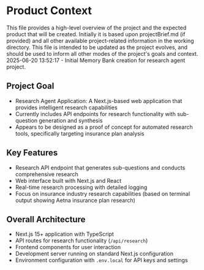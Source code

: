 # Product Context

This file provides a high-level overview of the project and the expected product that will be created. Initially it is based upon projectBrief.md (if provided) and all other available project-related information in the working directory. This file is intended to be updated as the project evolves, and should be used to inform all other modes of the project's goals and context.
2025-06-20 13:52:17 - Initial Memory Bank creation for research agent project.

## Project Goal

* Research Agent Application: A Next.js-based web application that provides intelligent research capabilities
* Currently includes API endpoints for research functionality with sub-question generation and synthesis
* Appears to be designed as a proof of concept for automated research tools, specifically targeting insurance plan analysis

## Key Features

* Research API endpoint that generates sub-questions and conducts comprehensive research
* Web interface built with Next.js and React
* Real-time research processing with detailed logging
* Focus on insurance industry research capabilities (based on terminal output showing Aetna insurance plan research)

## Overall Architecture

* Next.js 15+ application with TypeScript
* API routes for research functionality (`/api/research`)
* Frontend components for user interaction
* Development server running on standard Next.js configuration
* Environment configuration with `.env.local` for API keys and settings